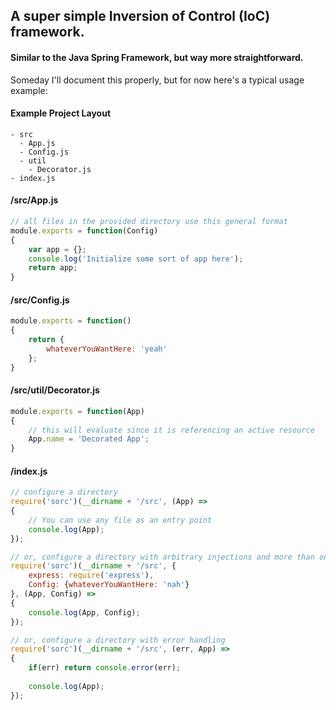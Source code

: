 ## A super simple Inversion of Control (IoC) framework.
#### Similar to the Java Spring Framework, but way more straightforward.

Someday I'll document this properly, but for now here's a typical usage example:

#### Example Project Layout
```
- src
  - App.js
  - Config.js
  - util
    - Decorator.js
- index.js
```

#### /src/App.js
```js
// all files in the provided directory use this general format
module.exports = function(Config)
{
	var app = {};
	console.log('Initialize some sort of app here');
	return app;
}
```

#### /src/Config.js
```js
module.exports = function()
{
	return {
		whateverYouWantHere: 'yeah'
	};
}
```

#### /src/util/Decorator.js
```js
module.exports = function(App)
{
	// this will evaluate since it is referencing an active resource
	App.name = 'Decorated App';
}
```

#### /index.js
```js
// configure a directory
require('sorc')(__dirname + '/src', (App) =>
{
	// You can use any file as an entry point
	console.log(App);
});

// or, configure a directory with arbitrary injections and more than one entry file
require('sorc')(__dirname + '/src', {
	express: require('express'),
	Config: {whateverYouWantHere: 'nah'}
}, (App, Config) =>
{
	console.log(App, Config);
});

// or, configure a directory with error handling
require('sorc')(__dirname + '/src', (err, App) =>
{
	if(err) return console.error(err);
	
	console.log(App);
});
```
